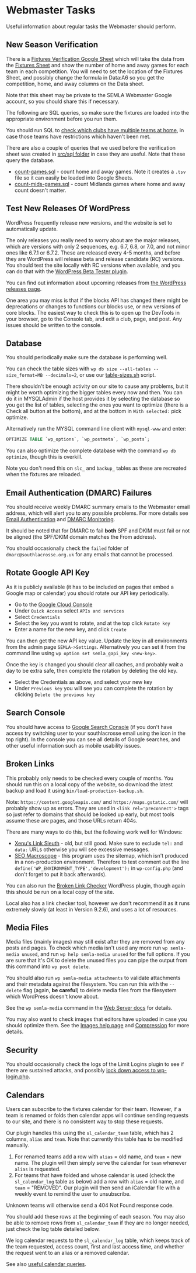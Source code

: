 # Webmaster Tasks

Useful information about regular tasks the Webmaster should perform.

## New Season Verification

There is a [Fixtures Verification Google Sheet](https://docs.google.com/spreadsheets/d/11LgFqD4acY9KPVCZQqu9i9PYwPC6qdfF3pHbhUncxb0/edit?usp=sharing) which will take the data from the [Fixtures Sheet](fixtures-sheet-format.md) and show the number of home and away games for each team in each competition. You will need to set the location of the Fixtures Sheet, and possibly change the formula in Data:A6 so you get the competition, home, and away columns on the Data sheet.

Note that this sheet may be private to the SEMLA Webmaster Google account, so you should share this if necessary.

The following are SQL queries, so make sure the fixtures are loaded into the appropriate environment before you run them.

You should run SQL to [check which clubs have multiple teams at home](../src/sql/multiple-teams-at-home.sql), in case those teams have restrictions which haven't been met.

There are also a couple of queries that we used before the verification sheet was created in [src/sql folder](../src/sql/) in case they are useful. Note that these query the database.

* [count-games.sql](../src/sql/count-games.sql) - count home and away games. Note it creates a `.tsv` file so it can easily be loaded into Google Sheets.
* [count-mids-games.sql](../src/sql/count-mids-games.sql) - count Midlands games where home and away count doesn't matter.

## Test New Releases Of WordPress

WordPress frequently release new versions, and the website is set to automatically update.

The only releases you really need to worry about are the major releases, which are versions with only 2 sequences, e.g. 6.7, 6.8, or 7.0, and not minor ones like 6.7.1 or 6.7.2. These are released every 4-5 months, and before they are WordPress will release beta and release candidate (RC) versions. You should test the site locally with RC versions when available, and you can do that with the [WordPress Beta Tester plugin](development-plugins.md#wordpress-beta-tester).

You can find out information about upcoming releases from [the WordPress releases page](https://wordpress.org/news/category/releases/).

One area you may miss is that if the blocks API has changed there might be deprecations or changes to functions our blocks use, or new versions of core blocks. The easiest way to check this is to open up the DevTools in your browser, go to the Console tab, and edit a club, page, and post. Any issues should be written to the console.

## Database

You should periodically make sure the database is performing well.

You can check the table sizes with `wp db size --all-tables --size_format=MB --decimals=2`, or use our [table-sizes.sh](../bin/table-sizes.sh) script.

There shouldn't be enough activity on our site to cause any problems, but it might be worth optimizing the bigger tables every now and then. You can do it in MYSQLAdmin if the host provides it by selecting the database so you get the list of tables, selecting the ones you want to optimize (there is a Check all button at the bottom), and at the bottom in `With selected:` pick optimize.

Alternatively run the MYSQL command line client with `mysql-www` and enter:

```SQL
OPTIMIZE TABLE `wp_options`, `wp_postmeta`, `wp_posts`;
```

You can also optimize the complete database with the command `wp db optimize`, though this is overkill.

Note you don't need this on `slc_` and `backup_` tables as these are recreated when the fixtures are reloaded.

## Email Authentication (DMARC) Failures

You should receive weekly DMARC summary emails to the Webmaster email address, which will alert you to any possible problems. For more details see [Email Authentication](setting-up-server.md#email-authentication) and [DMARC Monitoring](setting-up-server.md#dmarc-monitoring).

It should be noted that for DMARC to fail **both** SPF and DKIM must fail or not be aligned (the SPF/DKIM domain matches the From address).

You should occasionally check the `failed` folder of `dmarc@southlacrosse.org.uk` for any emails that cannot be processed.

## Rotate Google API Key

As it is publicly available (it has to be included on pages that embed a Google map or calendar) you should rotate our API key periodically.

* Go to the [Google Cloud Console](https://console.cloud.google.com/)
* Under `Quick Access` select `APIs and services`
* Select `Credentials`
* Select the key you want to rotate, and at the top click `Rotate key`
* Enter a name for the new key, and click `Create`

You can then get the new API key value. Update the key in all environments from the admin page `SEMLA->Settings`. Alternatively you can set it from the command line using `wp option set semla_gapi_key <new-key>`.

Once the key is changed you should clear all caches, and probably wait a day to be extra safe, then complete the rotation by deleting the old key.

* Select the Credentials as above, and select your new key
* Under `Previous key` you will see you can complete the rotation by clicking `Delete the previous key`

## Search Console

You should have access to [Google Search Console](https://search.google.com/search-console?resource_id=sc-domain:southlacrosse.org.uk) (if you don't have access try switching user to your southlacrosse email using the icon in the top right). In the console you can see all details of Google searches, and other useful information such as mobile usability issues.

## Broken Links

This probably only needs to be checked every couple of months. You should run this on a local copy of the website, so download the latest backup and load it using `bin/load-production-backup.sh`.

Note: `https://content.googleapis.com/` and `https://maps.gstatic.com/` will probably show up as errors. They are used in `<link rel='preconnect'>` tags so just refer to domains that should be looked up early, but most tools assume these are pages, and those URLs return 404s.

There are many ways to do this, but the following work well for Windows:

* [Xenu's Link Sleuth](http://home.snafu.de/tilman/xenulink.html) - old, but still good. Make sure to exclude `tel:` and `data:` URLs otherwise you will see excessive messages.
* [SEO Macroscope](https://nazuke.github.io/SEOMacroscope/blog/) - this program uses the sitemap, which isn't produced in a non-production environment. Therefore to test comment out the line `define('WP_ENVIRONMENT_TYPE','development');` in `wp-config.php` (and don't forget to put it back afterwards).

You can also run the [Broken Link Checker](https://wordpress.org/plugins/broken-link-checker/) WordPress plugin, though again this should be run on a local copy of the site.

Local also has a link checker tool, however we don't recommend it as it runs extremely slowly (at least in Version 9.2.6), and uses a lot of resources.

## Media Files

Media files (mainly images) may still exist after they are removed from any posts and pages. To check
which media isn't used any more run `wp semla-media unused`, and run `wp help semla-media unused` for the full options. If you are sure that it's OK to delete the unused files you can pipe the output from this command into `wp post delete`.

You should also run `wp semla-media attachments` to validate attachments and their metadata against the filesystem. You can run this with the `--delete` flag (again, **be careful**) to delete media files from the filesystem which WordPress doesn't know about.

See the `wp semla-media` command in the [Web Server docs](web-server.md#semla-wp-cli-commands) for details.

You may also want to check images that editors have uploaded in case you should optimize them. See the [Images help page](https://south-lacrosse.github.io/wp-help/images.html) and [Compression](developer-info.md#compression) for more details.

## Security

You should occasionally check the logs of the Limit Logins plugin to see if there are sustained attacks, and possibly [lock down access to wp-login.php](web-server.md#restricting-access-to-wordpress-login).

## Calendars

Users can subscribe to the fixtures calendar for their team. However, if a team is renamed or folds then calendar apps will continue sending requests to our site, and there is no consistent way to stop these requests.

Our plugin handles this using the `sl_calendar_team` table, which has 2 columns, `alias` and `team`. Note that currently this table has to be modified manually.

1. For renamed teams add a row with `alias` = old name, and `team` = new name. The plugin will then simply serve the calendar for `team` whenever `alias` is requested.
1. For teams that have folded and whose calendar is used (check the `sl_calendar_log` table as below) add a row with `alias` = old name, and `team` = "REMOVED". Our plugin will then send an iCalendar file with a weekly event to remind the user to unsubscribe.

Unknown teams will otherwise send a 404 Not Found response code.

You should add these rows at the beginning of each season. You may also be able to remove rows from `sl_calendar_team` if they are no longer needed, just check the log table detailed below.

We log calendar requests to the `sl_calendar_log` table, which keeps track of the team requested, access count, first and last access time, and whether the request went to an alias or a removed calendar.

See also [useful calendar queries](../src/sql/calendars.sql).
